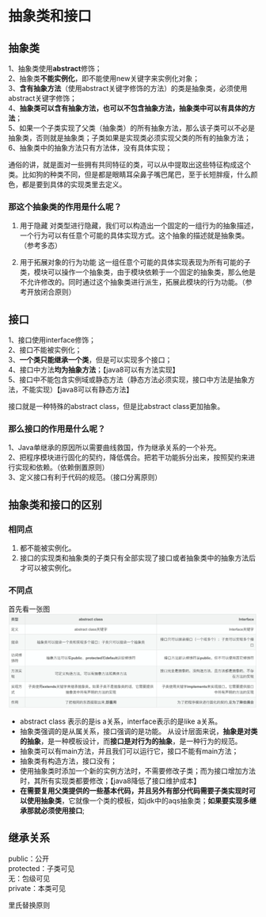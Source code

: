 # 抽象类和接口
## 抽象类
1、抽象类使用**abstract**修饰；  
2、抽象类**不能实例化**，即不能使用new关键字来实例化对象；  
3、**含有抽象方法**（使用abstract关键字修饰的方法）的类是抽象类，必须使用abstract关键字修饰；  
4、**抽象类可以含有抽象方法，也可以不包含抽象方法，抽象类中可以有具体的方法**；  
5、如果一个子类实现了父类（抽象类）的所有抽象方法，那么该子类可以不必是抽象类，否则就是抽象类；子类如果是实现类必须实现父类的所有的抽象方法；  
6、抽象类中的抽象方法只有方法体，没有具体实现；

通俗的讲，就是面对一些拥有共同特征的类，可以从中提取出这些特征构成这个类。比如狗的种类不同，但是都是眼睛耳朵鼻子嘴巴尾巴，至于长短胖瘦，什么颜色，都是要到具体的实现类里去定义。
### 那这个抽象类的作用是什么呢？
1. 用于隐藏
对类型进行隐藏，我们可以构造出一个固定的一组行为的抽象描述，一个行为可以有任意个可能的具体实现方式。这个抽象的描述就是抽象类。（参考多态）

2. 用于拓展对象的行为功能
这一组任意个可能的具体实现表现为所有可能的子类，模块可以操作一个抽象类，由于模块依赖于一个固定的抽象类，那么他是不允许修改的。同时通过这个抽象类进行派生，拓展此模块的行为功能。（参考开放闭合原则）

## 接口
1、接口使用interface修饰；  
2、接口不能被实例化；  
3、**一个类只能继承一个类**，但是可以实现多个接口；  
4、接口中方法**均为抽象方法**；【java8可以有方法实现】  
5、接口中不能包含实例域或静态方法（静态方法必须实现，接口中方法是抽象方法，不能实现）【java8可以有静态方法】

接口就是一种特殊的abstract class，但是比abstract class更加抽象。
### 那么接口的作用是什么呢？
1、Java单继承的原因所以需要曲线救国，作为继承关系的一个补充。  
2、把程序模块进行固化的契约，降低偶合。把若干功能拆分出来，按照契约来进行实现和依赖。（依赖倒置原则）  
3、定义接口有利于代码的规范。（接口分离原则）  

## 抽象类和接口的区别
### 相同点
1. 都不能被实例化。
2. 接口的实现类和抽象类的子类只有全部实现了接口或者抽象类中的抽象方法后才可以被实例化。

### 不同点
首先看一张图
![比较图](抽象类和接口区别.webp)
- abstract class 表示的是is a关系，interface表示的是like a关系。
- 抽象类强调的是从属关系，接口强调的是功能。
从设计层面来说，**抽象是对类的抽象**，是一种模板设计，而**接口是对行为的抽象**，是一种行为的规范。
- 抽象类可以有main方法，并且我们可以运行它，接口不能有main方法；
- 抽象类有构造方法，接口没有；
- 使用抽象类时添加一个新的实例方法时，不需要修改子类；而为接口增加方法时，其所有实现类都要修改；【java8降低了接口维护成本】
- **在需要复用父类提供的一些基本代码，并且另外有部分代码需要子类实现时可以使用抽象类**，它就像一个类的模板，如jdk中的aqs抽象类；**如果要实现多继承那就必须使用接口**;


## 继承关系
public：公开  
protected：子类可见  
无：包级可见  
private：本类可见

里氏替换原则